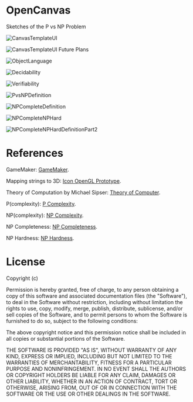 ﻿# OpenCanvas

Sketches of the P vs NP Problem

![CanvasTemplateUI](OpenCanvas/Resources/Images/CanvasTemplateUI.png)

![CanvasTemplateUI Future Plans](OpenCanvas/Resources/Images/CanvasTemplateUIFuturePlans.png)

![ObjectLanguage](OpenCanvas/Resources/Images/ObjectLanguage.png)

![Decidability](OpenCanvas/Resources/Images/decidability.png)

![Verifiability](OpenCanvas/Resources/Images/Verifiability.png)

![PvsNPDefinition](OpenCanvas/Resources/Images/PvsNPDefinition.png)

![NPCompleteDefinition](OpenCanvas/Resources/Images/NPCompleteDefinition.png)

![NPCompleteNPHard](OpenCanvas/Resources/Images/NPCompleteNPHard.png)

![NPCompleteNPHardDefinitionPart2](OpenCanvas/Resources/Images/NPCompleteNPHardDefintionPart2.png)

# References

GameMaker: [GameMaker](https://en.wikipedia.org/wiki/GameMaker).

Mapping strings to 3D: [Icon OpenGL Prototype](https://github.com/ericung/icon-opengl).

Theory of Computation by Michael Sipser: [Theory of Computer](https://en.wikipedia.org/wiki/Introduction_to_the_Theory_of_Computation).

P(complexity): [P Complexity](https://en.wikipedia.org/wiki/P_(complexity)).

NP(complexity): [NP Complexity](https://en.wikipedia.org/wiki/NP_(complexity)).

NP Completeness: [NP Completeness](https://en.wikipedia.org/wiki/NP-completeness).

NP Hardness: [NP Hardness](https://en.wikipedia.org/wiki/NP-hardness).

# License

Copyright (c) <year> <copyright holders>

Permission is hereby granted, free of charge, to any person obtaining a copy
of this software and associated documentation files (the "Software"), to deal
in the Software without restriction, including without limitation the rights
to use, copy, modify, merge, publish, distribute, sublicense, and/or sell
copies of the Software, and to permit persons to whom the Software is
furnished to do so, subject to the following conditions:

The above copyright notice and this permission notice shall be included in all
copies or substantial portions of the Software.

THE SOFTWARE IS PROVIDED "AS IS", WITHOUT WARRANTY OF ANY KIND, EXPRESS OR
IMPLIED, INCLUDING BUT NOT LIMITED TO THE WARRANTIES OF MERCHANTABILITY,
FITNESS FOR A PARTICULAR PURPOSE AND NONINFRINGEMENT. IN NO EVENT SHALL THE
AUTHORS OR COPYRIGHT HOLDERS BE LIABLE FOR ANY CLAIM, DAMAGES OR OTHER
LIABILITY, WHETHER IN AN ACTION OF CONTRACT, TORT OR OTHERWISE, ARISING FROM,
OUT OF OR IN CONNECTION WITH THE SOFTWARE OR THE USE OR OTHER DEALINGS IN THE
SOFTWARE.
